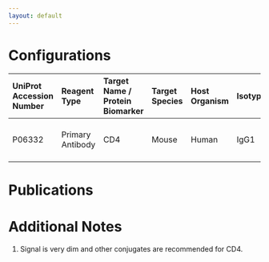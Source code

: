 ```yaml
---
layout: default
---
```


# Configurations

| UniProt Accession Number   | Reagent Type     | Target Name / Protein Biomarker   | Target Species   | Host Organism   | Isotype   | Clonality   | Vendor          | Catalog Number   | Conjugate     | RRID       | Availability   | Method                 | Tissue Preservation               | Target Tissue   | Tissue State   | Detergent         | Antigen Retrieval Conditions   | Dye Inactivation Conditions   | Recommend   | Agree               | Disagree   | Contributor         | Notes       |
|:---------------------------|:-----------------|:----------------------------------|:-----------------|:----------------|:----------|:------------|:----------------|:-----------------|:--------------|:-----------|:---------------|:-----------------------|:----------------------------------|:----------------|:---------------|:------------------|:-------------------------------|:------------------------------|:------------|:--------------------|:-----------|:--------------------|:------------|
| P06332                     | Primary Antibody | CD4                               | Mouse            | Human           | IgG1      | REA604      | Miltenyi Biotec | 130-118-794      | PerCP-Vio 700 | AB_2733032 | Stock          | Multiplexed 2D Imaging | 1:4 Cytofix/Cytoperm Fixed Frozen | Lymph Node      | NA             | 0.3% Triton-X-100 | NA                             | NA                            | No          | [0000-0002-6980-8900](https://orcid.org/0000-0002-6980-8900) | NA         | [0000-0002-6980-8900](https://orcid.org/0000-0002-6980-8900) | [1](#notes) |

# Publications



# Additional Notes

<a name="notes"></a>
1. Signal is very dim and other conjugates are recommended for CD4.

